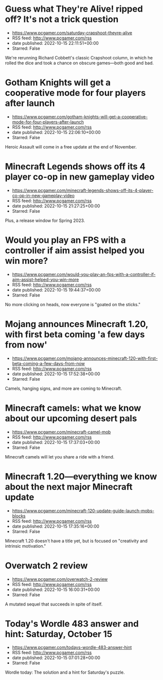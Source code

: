 # Guess what They're Alive! ripped off? It's not a trick question
 - https://www.pcgamer.com/saturday-crapshoot-theyre-alive
 - RSS feed: http://www.pcgamer.com/rss
 - date published: 2022-10-15 22:11:51+00:00
 - Starred: False

We're rerunning Richard Cobbett's classic Crapshoot column, in which he rolled the dice and took a chance on obscure games—both good and bad.

# Gotham Knights will get a cooperative mode for four players after launch
 - https://www.pcgamer.com/gotham-knights-will-get-a-cooperative-mode-for-four-players-after-launch
 - RSS feed: http://www.pcgamer.com/rss
 - date published: 2022-10-15 22:06:10+00:00
 - Starred: False

Heroic Assault will come in a free update at the end of November.

# Minecraft Legends shows off its 4 player co-op in new gameplay video
 - https://www.pcgamer.com/minecraft-legends-shows-off-its-4-player-co-op-in-new-gameplay-video
 - RSS feed: http://www.pcgamer.com/rss
 - date published: 2022-10-15 21:27:25+00:00
 - Starred: False

Plus, a release window for Spring 2023.

# Would you play an FPS with a controller if aim assist helped you win more?
 - https://www.pcgamer.com/would-you-play-an-fps-with-a-controller-if-aim-assist-helped-you-win-more
 - RSS feed: http://www.pcgamer.com/rss
 - date published: 2022-10-15 19:44:37+00:00
 - Starred: False

No more clicking on heads, now everyone is "goated on the sticks."

# Mojang announces Minecraft 1.20, with first beta coming 'a few days from now'
 - https://www.pcgamer.com/mojang-announces-minecraft-120-with-first-beta-coming-a-few-days-from-now
 - RSS feed: http://www.pcgamer.com/rss
 - date published: 2022-10-15 17:52:38+00:00
 - Starred: False

Camels, hanging signs, and more are coming to Minecraft.

# Minecraft camels: what we know about our upcoming desert pals
 - https://www.pcgamer.com/minecraft-camel-mob
 - RSS feed: http://www.pcgamer.com/rss
 - date published: 2022-10-15 17:37:03+00:00
 - Starred: False

Minecraft camels will let you share a ride with a friend.

# Minecraft 1.20—everything we know about the next major Minecraft update
 - https://www.pcgamer.com/minecraft-120-update-guide-launch-mobs-blocks
 - RSS feed: http://www.pcgamer.com/rss
 - date published: 2022-10-15 17:35:16+00:00
 - Starred: False

Minecraft 1.20 doesn't have a title yet, but is focused on "creativity and intrinsic motivation."

# Overwatch 2 review
 - https://www.pcgamer.com/overwatch-2-review
 - RSS feed: http://www.pcgamer.com/rss
 - date published: 2022-10-15 16:00:31+00:00
 - Starred: False

A mutated sequel that succeeds in spite of itself.

# Today's Wordle 483 answer and hint: Saturday, October 15
 - https://www.pcgamer.com/todays-wordle-483-answer-hint
 - RSS feed: http://www.pcgamer.com/rss
 - date published: 2022-10-15 07:01:28+00:00
 - Starred: False

Wordle today: The solution and a hint for Saturday's puzzle.
